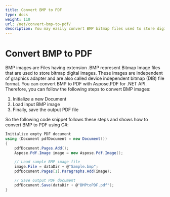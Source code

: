 ```yaml
---
title: Convert BMP to PDF
type: docs
weight: 110
url: /net/convert-bmp-to-pdf/
description: You may easily convert BMP bitmap files used to store digital bitmap images separately from the display device to PDF using Aspose.PDF. for NET.
---
```


# Convert BMP to PDF

BMP images are Files having extension .BMP represent Bitmap Image files that are used to store bitmap digital images. These images are independent of graphics adapter and are also called device independent bitmap (DIB) file format. 
You can convert BMP to PDF with Aspose.PDF for .NET API. Therefore, you can follow the following steps to convert BMP images:

1. Initialize a new Document
1. Load input BMP image
1. Finally, save the output PDF file

So the following code snippet follows these steps and shows how to convert BMP to PDF using C#:

```csharp
Initialize empty PDF document
using (Document pdfDocument = new Document())
{
    pdfDocument.Pages.Add();
    Aspose.Pdf.Image image = new Aspose.Pdf.Image();

    // Load sample BMP image file
    image.File = dataDir + @"Sample.bmp";
    pdfDocument.Pages[1].Paragraphs.Add(image);

    // Save output PDF document
    pdfDocument.Save(dataDir + @"BMPtoPDF.pdf");
}
```
